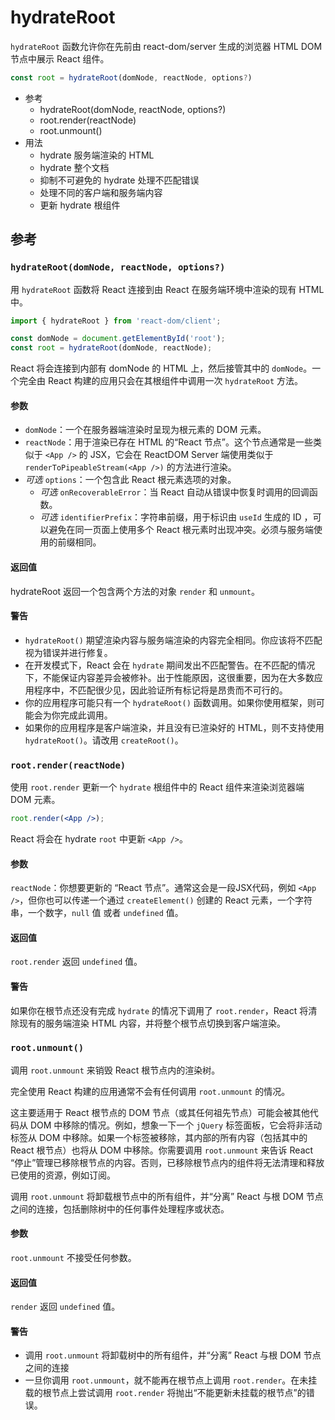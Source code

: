 # hydrateRoot

`hydrateRoot` 函数允许你在先前由 react-dom/server 生成的浏览器 HTML DOM 节点中展示 React 组件。

```jsx
const root = hydrateRoot(domNode, reactNode, options?)
```

+ 参考
  + hydrateRoot(domNode, reactNode, options?)
  + root.render(reactNode)
  + root.unmount()
+ 用法
  + hydrate 服务端渲染的 HTML
  + hydrate 整个文档
  + 抑制不可避免的 hydrate 处理不匹配错误
  + 处理不同的客户端和服务端内容
  + 更新 hydrate 根组件

## 参考 

### `hydrateRoot(domNode, reactNode, options?)`

用 `hydrateRoot` 函数将 React 连接到由 React 在服务端环境中渲染的现有 HTML 中。

```jsx
import { hydrateRoot } from 'react-dom/client';

const domNode = document.getElementById('root');
const root = hydrateRoot(domNode, reactNode);
```

React 将会连接到内部有 domNode 的 HTML 上，然后接管其中的 `domNode`。一个完全由 React 构建的应用只会在其根组件中调用一次 `hydrateRoot` 方法。

#### 参数
+ `domNode`：一个在服务器端渲染时呈现为根元素的 DOM 元素。
+ `reactNode`：用于渲染已存在 HTML 的“React 节点”。这个节点通常是一些类似于 `<App />` 的 JSX，它会在 ReactDOM Server 端使用类似于 `renderToPipeableStream(<App />)` 的方法进行渲染。
+ *可选*  `options`：一个包含此 React 根元素选项的对象。
  + *可选* `onRecoverableError`：当 React 自动从错误中恢复时调用的回调函数。
  + *可选* `identifierPrefix`：字符串前缀，用于标识由 `useId` 生成的 ID ，可以避免在同一页面上使用多个 React 根元素时出现冲突。必须与服务端使用的前缀相同。

#### 返回值
hydrateRoot 返回一个包含两个方法的对象 `render` 和 `unmount`。

#### 警告 
+ `hydrateRoot()` 期望渲染内容与服务端渲染的内容完全相同。你应该将不匹配视为错误并进行修复。
+ 在开发模式下，React 会在 `hydrate` 期间发出不匹配警告。在不匹配的情况下，不能保证内容差异会被修补。出于性能原因，这很重要，因为在大多数应用程序中，不匹配很少见，因此验证所有标记将是昂贵而不可行的。
+ 你的应用程序可能只有一个 `hydrateRoot()` 函数调用。如果你使用框架，则可能会为你完成此调用。
+ 如果你的应用程序是客户端渲染，并且没有已渲染好的 HTML，则不支持使用 `hydrateRoot()`。请改用 `createRoot()`。

### `root.render(reactNode)`

使用 `root.render` 更新一个 `hydrate` 根组件中的 React 组件来渲染浏览器端 DOM 元素。

```jsx
root.render(<App />);
```

React 将会在 hydrate `root` 中更新 `<App />`。

#### 参数 
`reactNode`：你想要更新的 “React 节点”。通常这会是一段JSX代码，例如 `<App />`，但你也可以传递一个通过 `createElement()` 创建的 React 元素，一个字符串，一个数字，`null` 值 或者 `undefined` 值。

#### 返回值 
`root.render` 返回 `undefined` 值。

#### 警告 
如果你在根节点还没有完成 `hydrate` 的情况下调用了 `root.render`，React 将清除现有的服务端渲染 HTML 内容，并将整个根节点切换到客户端渲染。

### `root.unmount()`

调用 `root.unmount` 来销毁 React 根节点内的渲染树。

完全使用 React 构建的应用通常不会有任何调用 `root.unmount` 的情况。

这主要适用于 React 根节点的 DOM 节点（或其任何祖先节点）可能会被其他代码从 DOM 中移除的情况。例如，想象一下一个 `jQuery` 标签面板，它会将非活动标签从 DOM 中移除。如果一个标签被移除，其内部的所有内容（包括其中的 React 根节点）也将从 DOM 中移除。你需要调用 `root.unmount` 来告诉 React “停止”管理已移除根节点的内容。否则，已移除根节点内的组件将无法清理和释放已使用的资源，例如订阅。

调用 `root.unmount` 将卸载根节点中的所有组件，并“分离” React 与根 DOM 节点之间的连接，包括删除树中的任何事件处理程序或状态。

#### 参数 
`root.unmount` 不接受任何参数。

#### 返回值 
`render` 返回 `undefined` 值。

#### 警告 
+ 调用 `root.unmount` 将卸载树中的所有组件，并“分离” React 与根 DOM 节点之间的连接
+ 一旦你调用 `root.unmount`，就不能再在根节点上调用 `root.render`。在未挂载的根节点上尝试调用 `root.render` 将抛出“不能更新未挂载的根节点”的错误。


